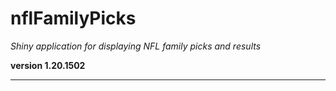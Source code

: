# nflFamilyPicks

*Shiny application for displaying NFL family picks and results*

**version 1.20.1502**

----------
